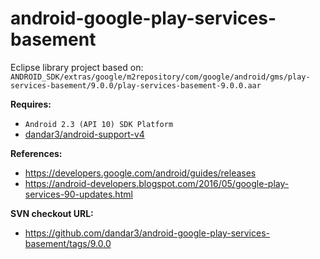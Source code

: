 android-google-play-services-basement
=====================================

Eclipse library project based on:<br/>
`ANDROID_SDK/extras/google/m2repository/com/google/android/gms/play-services-basement/9.0.0/play-services-basement-9.0.0.aar`

**Requires:**
- `Android 2.3 (API 10) SDK Platform`
- [dandar3/android-support-v4](https://github.com/dandar3/android-support-v4)

**References:**
- https://developers.google.com/android/guides/releases
- https://android-developers.blogspot.com/2016/05/google-play-services-90-updates.html

**SVN checkout URL:**
- https://github.com/dandar3/android-google-play-services-basement/tags/9.0.0